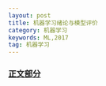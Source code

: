```yaml
---
layout: post
title: 机器学习绪论与模型评价
category: 机器学习
keywords: ML,2017
tag: 机器学习
---
```

### [正文部分](http://zxst.github.io/pages/2017-07-22-ML-list-of-2017.html)
